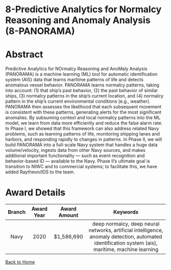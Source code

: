 
8-Predictive Analytics for Normalcy Reasoning and Anomaly Analysis (8-PANORAMA)
===============================================================================

# Abstract


Predictive Analytics for NOrmalcy Reasoning and AnoMaly Analysis (PANORAMA) is a machine learning (ML) tool for automatic identification system (AIS) data that learns maritime patterns of life and detects anomalous vessel behavior. PANORAMA learns normalcy patterns, taking into account: (1) that ship’s past behavior, (2) the past behavior of similar ships, (3) normalcy patterns in the ship’s current location, and (4) normalcy pattern in the ship’s current environmental conditions (e.g., weather). PANORAMA then assesses the likelihood that each subsequent movement is consistent with these patterns, generating alerts for the most significant anomalies. By subsuming context and local normalcy patterns into the ML model, we learn from data more efficiently and reduce the false alarm rate. In Phase I, we showed that this framework can also address related Navy problems, such as learning patterns of life, monitoring shipping lanes and harbors, and responding rapidly to changes in patterns. In Phase II, we will build PANORAMA into a full-scale Navy system that handles a huge data volume/velocity, ingests data from other Navy sources, and makes additional important functionality — such as event recognition and behavior-based ID — available to the Navy. Phase II’s ultimate goal is transition to NIWC and to commercial systems; to facilitate this, we have added Raytheon/IDS to the team.  

# Award Details

|Branch|Award Year|Award Amount|Keywords|
| :---: | :---: | :---: | :---: |
|Navy|2020|$1,586,690|deep normalcy, deep neural networks, artificial intelligence, anomaly detection, automated identification system (ais), maritime, machine learning|
  
  


[Back to Home](https://github.com/chrischow/dod_sbir_awards/JH/#2077)